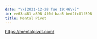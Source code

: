 ```yaml
---
date: "\\[2021-12-28 Tue 19:46\\]"
id: ee63a481-a398-4f0d-baa5-bed2fc81f598
title: Mental Pivot
---
```


<https://mentalpivot.com/>
